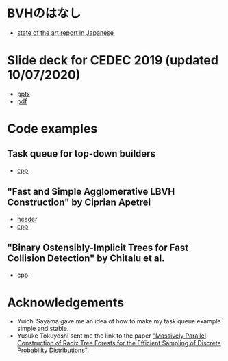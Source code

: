 # BVHのはなし
* [state of the art report in Japanese](https://shinjiogaki.github.io/bvh/)
# Slide deck for CEDEC 2019 (updated 10/07/2020)
* [pptx](https://github.com/shinjiogaki/bvh/blob/master/CEDEC2019.pptx)
* [pdf](https://github.com/shinjiogaki/bvh/blob/master/CEDEC2019.pdf)

# Code examples
## Task queue for top-down builders
* [cpp](https://github.com/shinjiogaki/bvh/blob/master/taskqueue.cpp)
## "Fast and Simple Agglomerative LBVH Construction" by Ciprian Apetrei
* [header](https://github.com/shinjiogaki/bvh/blob/master/bvh_binary.h)
* [cpp](https://github.com/shinjiogaki/bvh/blob/master/bvh_binary.cpp)
## "Binary Ostensibly-Implicit Trees for Fast Collision Detection" by Chitalu et al.
* [cpp](https://github.com/shinjiogaki/bvh/blob/master/oibvh.cpp)

# Acknowledgements
* Yuichi Sayama gave me an idea of how to make my task queue example simple and stable.
* Yusuke Tokuyoshi sent me the link to the paper ["Massively Parallel Construction of Radix Tree Forests for the Efficient Sampling of Discrete Probability Distributions"](https://arxiv.org/pdf/1901.05423.pdf).
